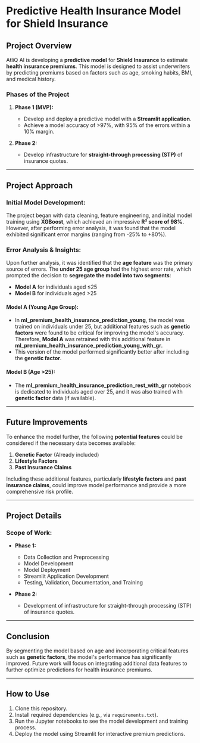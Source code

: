 # Predictive Health Insurance Model for Shield Insurance

## Project Overview

AtliQ AI is developing a **predictive model** for **Shield Insurance** to estimate **health insurance premiums**. This model is designed to assist underwriters by predicting premiums based on factors such as age, smoking habits, BMI, and medical history.

### Phases of the Project
1. **Phase 1 (MVP):**
   - Develop and deploy a predictive model with a **Streamlit application**.
   - Achieve a model accuracy of >97%, with 95% of the errors within a 10% margin.
   
2. **Phase 2:**
   - Develop infrastructure for **straight-through processing (STP)** of insurance quotes.

---

## Project Approach

### Initial Model Development:
The project began with data cleaning, feature engineering, and initial model training using **XGBoost**, which achieved an impressive **R² score of 98%**. However, after performing error analysis, it was found that the model exhibited significant error margins (ranging from -25% to +80%).

### Error Analysis & Insights:
Upon further analysis, it was identified that the **age feature** was the primary source of errors. The **under 25 age group** had the highest error rate, which prompted the decision to **segregate the model into two segments**:
- **Model A** for individuals aged ≤25
- **Model B** for individuals aged >25

#### Model A (Young Age Group):
- In **ml_premium_health_insurance_prediction_young**, the model was trained on individuals under 25, but additional features such as **genetic factors** were found to be critical for improving the model's accuracy. Therefore, **Model A** was retrained with this additional feature in **ml_premium_health_insurance_prediction_young_with_gr**.
- This version of the model performed significantly better after including the **genetic factor**.

#### Model B (Age >25):
- The **ml_premium_health_insurance_prediction_rest_with_gr** notebook is dedicated to individuals aged over 25, and it was also trained with **genetic factor** data (if available).

---

## Future Improvements

To enhance the model further, the following **potential features** could be considered if the necessary data becomes available:
1. **Genetic Factor** (Already included)
2. **Lifestyle Factors**
3. **Past Insurance Claims**

Including these additional features, particularly **lifestyle factors** and **past insurance claims**, could improve model performance and provide a more comprehensive risk profile.

---

## Project Details

### Scope of Work:
- **Phase 1:**
  - Data Collection and Preprocessing
  - Model Development
  - Model Deployment
  - Streamlit Application Development
  - Testing, Validation, Documentation, and Training
  
- **Phase 2:**
  - Development of infrastructure for straight-through processing (STP) of insurance quotes.

---

## Conclusion

By segmenting the model based on age and incorporating critical features such as **genetic factors**, the model's performance has significantly improved. Future work will focus on integrating additional data features to further optimize predictions for health insurance premiums.

---

## How to Use

1. Clone this repository.
2. Install required dependencies (e.g., via `requirements.txt`).
3. Run the Jupyter notebooks to see the model development and training process.
4. Deploy the model using Streamlit for interactive premium predictions.

